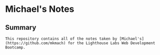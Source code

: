 # Michael's Notes

## Summary

```
This repository contains all of the notes taken by [Michael's](https://github.com/mkmach) for the Lighthouse Labs Web Development Bootcamp.